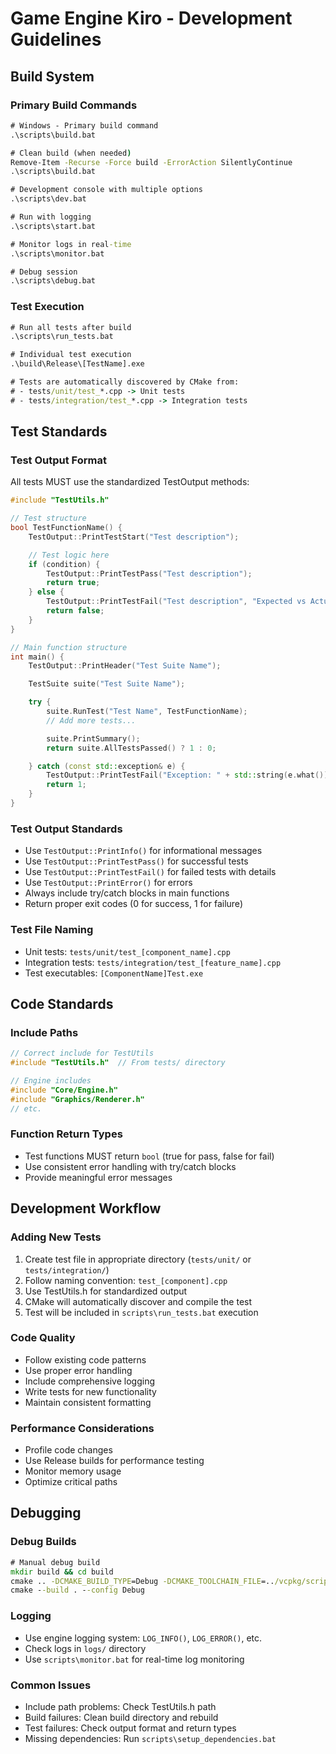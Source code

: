 # Game Engine Kiro - Development Guidelines

## Build System

### Primary Build Commands

```cmd
# Windows - Primary build command
.\scripts\build.bat

# Clean build (when needed)
Remove-Item -Recurse -Force build -ErrorAction SilentlyContinue
.\scripts\build.bat

# Development console with multiple options
.\scripts\dev.bat

# Run with logging
.\scripts\start.bat

# Monitor logs in real-time
.\scripts\monitor.bat

# Debug session
.\scripts\debug.bat
```

### Test Execution

```cmd
# Run all tests after build
.\scripts\run_tests.bat

# Individual test execution
.\build\Release\[TestName].exe

# Tests are automatically discovered by CMake from:
# - tests/unit/test_*.cpp -> Unit tests
# - tests/integration/test_*.cpp -> Integration tests
```

## Test Standards

### Test Output Format

All tests MUST use the standardized TestOutput methods:

```cpp
#include "TestUtils.h"

// Test structure
bool TestFunctionName() {
    TestOutput::PrintTestStart("Test description");

    // Test logic here
    if (condition) {
        TestOutput::PrintTestPass("Test description");
        return true;
    } else {
        TestOutput::PrintTestFail("Test description", "Expected vs Actual");
        return false;
    }
}

// Main function structure
int main() {
    TestOutput::PrintHeader("Test Suite Name");

    TestSuite suite("Test Suite Name");

    try {
        suite.RunTest("Test Name", TestFunctionName);
        // Add more tests...

        suite.PrintSummary();
        return suite.AllTestsPassed() ? 1 : 0;

    } catch (const std::exception& e) {
        TestOutput::PrintTestFail("Exception: " + std::string(e.what()));
        return 1;
    }
}
```

### Test Output Standards

- Use `TestOutput::PrintInfo()` for informational messages
- Use `TestOutput::PrintTestPass()` for successful tests
- Use `TestOutput::PrintTestFail()` for failed tests with details
- Use `TestOutput::PrintError()` for errors
- Always include try/catch blocks in main functions
- Return proper exit codes (0 for success, 1 for failure)

### Test File Naming

- Unit tests: `tests/unit/test_[component_name].cpp`
- Integration tests: `tests/integration/test_[feature_name].cpp`
- Test executables: `[ComponentName]Test.exe`

## Code Standards

### Include Paths

```cpp
// Correct include for TestUtils
#include "TestUtils.h"  // From tests/ directory

// Engine includes
#include "Core/Engine.h"
#include "Graphics/Renderer.h"
// etc.
```

### Function Return Types

- Test functions MUST return `bool` (true for pass, false for fail)
- Use consistent error handling with try/catch blocks
- Provide meaningful error messages

## Development Workflow

### Adding New Tests

1. Create test file in appropriate directory (`tests/unit/` or `tests/integration/`)
2. Follow naming convention: `test_[component].cpp`
3. Use TestUtils.h for standardized output
4. CMake will automatically discover and compile the test
5. Test will be included in `scripts\run_tests.bat` execution

### Code Quality

- Follow existing code patterns
- Use proper error handling
- Include comprehensive logging
- Write tests for new functionality
- Maintain consistent formatting

### Performance Considerations

- Profile code changes
- Use Release builds for performance testing
- Monitor memory usage
- Optimize critical paths

## Debugging

### Debug Builds

```cmd
# Manual debug build
mkdir build && cd build
cmake .. -DCMAKE_BUILD_TYPE=Debug -DCMAKE_TOOLCHAIN_FILE=../vcpkg/scripts/buildsystems/vcpkg.cmake
cmake --build . --config Debug
```

### Logging

- Use engine logging system: `LOG_INFO()`, `LOG_ERROR()`, etc.
- Check logs in `logs/` directory
- Use `scripts\monitor.bat` for real-time log monitoring

### Common Issues

- Include path problems: Check TestUtils.h path
- Build failures: Clean build directory and rebuild
- Test failures: Check output format and return types
- Missing dependencies: Run `scripts\setup_dependencies.bat`

